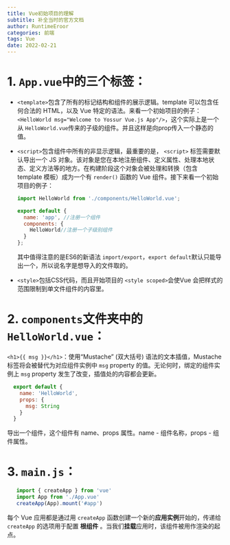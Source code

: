 ```yaml
---
title: Vue初始项目的理解
subtitle: 补全当时的官方文档
author: RuntimeEroor
categories: 前端
tags: Vue
date: 2022-02-21
---
```

# 1. `App.vue`中的三个标签：

* `<template>`包含了所有的标记结构和组件的展示逻辑。template 可以包含任何合法的 HTML，以及 Vue 特定的语法。来看一个初始项目的例子：`<HelloWorld msg="Welcome to Yossur Vue.js App"/>`，这个实际上是一个从 `HelloWorld.vue`传来的子级的组件。并且这样是向prop传入一个静态的值。
* `<script>`包含组件中所有的非显示逻辑，最重要的是， `<script>` 标签需要默认导出一个 JS 对象。该对象是您在本地注册组件、定义属性、处理本地状态、定义方法等的地方。在构建阶段这个对象会被处理和转换（包含 template 模板）成为一个有 `render()` 函数的 Vue 组件。接下来看一个初始项目的例子：

  ```javascript
  import HelloWorld from './components/HelloWorld.vue';

  export default {
    name: 'app', //注册一个组件
    components: {
      HelloWorld//注册一个子级别组件
    }
  };
  ```

  其中值得注意的是ES6的新语法 `import/export`，`export default`默认只能导出一个，所以说名字是想导入的文件取的。

- `<style>`包括CSS代码，而且开始项目的 `<style scoped>`会使Vue 会把样式的范围限制到单文件组件的内容里。

# 2. `components`文件夹中的 `HelloWorld.vue`：

`<h1>{{ msg }}</h1>`：使用“Mustache” (双大括号) 语法的文本插值，Mustache 标签将会被替代为对应组件实例中 `msg` property 的值。无论何时，绑定的组件实例上 `msg` property 发生了改变，插值处的内容都会更新。

```javascript
  export default {
    name: 'HelloWorld',
    props: {
      msg: String
    }
  }
```

导出一个组件，这个组件有 name、props 属性。name - 组件名称，props - 组件属性。

# 3. `main.js`：

```javascript
   import { createApp } from 'vue'
   import App from './App.vue'
   createApp(App).mount('#app')
```

每个 Vue 应用都是通过用 `createApp` 函数创建一个新的**应用实例**开始的，传递给 `createApp` 的选项用于配置 **根组件** 。当我们**挂载**应用时，该组件被用作渲染的起点。
